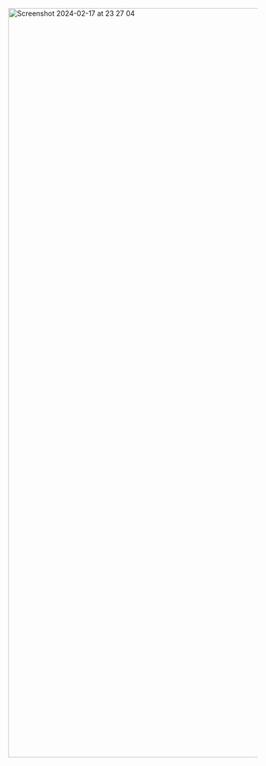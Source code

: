 <img width="1512" alt="Screenshot 2024-02-17 at 23 27 04" src="https://github.com/rodrigodh/dot-files/assets/21986811/3d7e719a-c649-4daf-a02d-081cf307a033">
